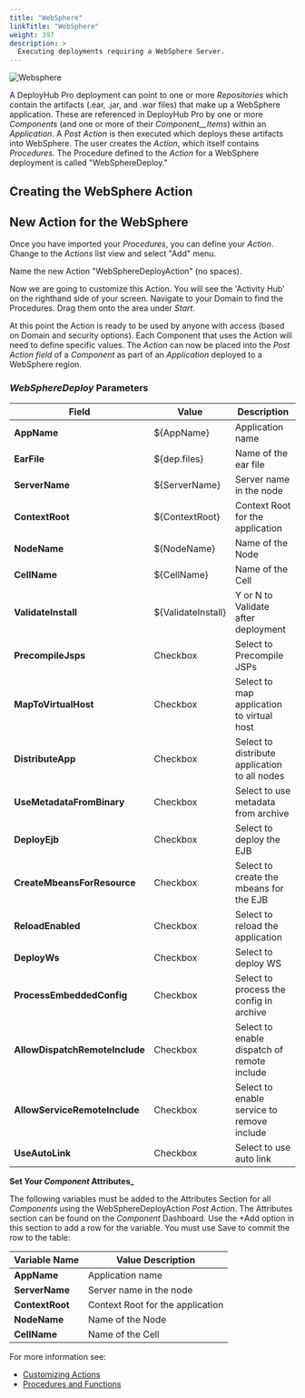 ```yaml
---
title: "WebSphere"
linkTitle: "WebSphere"
weight: 397
description: >
  Executing deployments requiring a WebSphere Server.
---
```


![Websphere](/userguide/images/websphere.png)

A DeployHub Pro deployment can point to one or more _Repositories_ which contain the artifacts (.ear, .jar, and .war files) that make up a WebSphere application. These are referenced in DeployHub Pro by one or more _Components_ (and one or more of their _Component__Items_) within an _Application_. A _Post Action_ is then executed which deploys these artifacts into WebSphere. The user creates the _Action_, which itself contains _Procedures_. The Procedure defined to the _Action_ for a WebSphere deployment is called "WebSphereDeploy."

## Creating the WebSphere Action

## New Action for the WebSphere

Once you have imported your _Procedures_, you can define your _Action_. Change to the _Actions_ list view and select "Add" menu.  

Name the new Action "WebSphereDeployAction" (no spaces).

Now we are going to customize this Action. You will see the 'Activity Hub' on the righthand side of your screen. Navigate to your Domain to find the Procedures. Drag them onto the area under _Start._

At this point the Action is ready to be used by anyone with access (based on Domain and security options). Each Component that uses the Action will need to define specific values.
The _Action_ can now be placed into the _Post Action field_ of a _Component_ as part of an _Application_ deployed to a WebSphere region.

### _WebSphereDeploy_ Parameters

| **Field**                      | Value              | Description                                   |
|--------------------------------|--------------------|-----------------------------------------------|
| **AppName**                    | ${AppName}         | Application name                              |
| **EarFile**                    | ${dep.files}       | Name of the ear file                          |
| **ServerName**                 | ${ServerName}      | Server name in the node                       |
| **ContextRoot**                | ${ContextRoot}     | Context Root for the application              |
| **NodeName**                   | ${NodeName}        | Name of the Node                              |
| **CellName**                   | ${CellName}        | Name of the Cell                              |
| **ValidateInstall**            | ${ValidateInstall} | Y or N to Validate after deployment           |
| **PrecompileJsps**             | Checkbox           | Select to Precompile JSPs                     |
| **MapToVirtualHost**           | Checkbox           | Select to map application to virtual host     |
| **DistributeApp**              | Checkbox           | Select to distribute application to all nodes |
| **UseMetadataFromBinary**      | Checkbox           | Select to use metadata from archive           |
| **DeployEjb**                  | Checkbox           | Select to deploy the EJB                      |
| **CreateMbeansForResource**    | Checkbox           | Select to create the mbeans for the EJB       |
| **ReloadEnabled**              | Checkbox           | Select to  reload the application             |
| **DeployWs**                   | Checkbox           | Select to deploy WS                           |
| **ProcessEmbeddedConfig**      | Checkbox           | Select to process the config in archive       |
| **AllowDispatchRemoteInclude** | Checkbox           | Select to enable dispatch of remote include   |
| **AllowServiceRemoteInclude**  | Checkbox           | Select to enable service to remove include    |
| **UseAutoLink**                | Checkbox           | Select to use auto link                       |

**Set Your _Component_ Attributes_**

The following variables must be added to the Attributes Section for all  _Components_ using the WebSphereDeployAction _Post Action_.  The Attributes section can be found on the _Component_ Dashboard.  Use the +Add option in this section to add a row for the variable. You must use Save to commit the row to the table:

| Variable Name   | Value Description                                            |
|-----------------|--------------------------------------------------------------|
| **AppName**     | Application name                                             |
| **ServerName**  | Server name in the node                                      |
| **ContextRoot** | Context Root for the application                             |
| **NodeName**    | Name of the Node                                             |
| **CellName**    | Name of the Cell                                             |


For more information see:

- [Customizing Actions](/userguide/advanced-features/deployments/2-define-your-actions/)
- [Procedures and Functions](/userguide/advanced-features/deployments/2-define-your-functions-and-procedures/)

